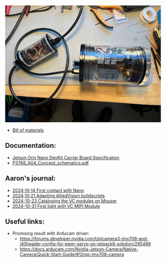 
![](resources/housed_nano.jpg)

 * [Bill of materials](bill_of_materials.md)


## Documentation:

* [Jetson Orin Nano DevKit Carrier Board Specification](resources/Jetson-Orin-Nano-DevKit-Carrier-Board-Specification_SP-11324-001_v1.2.pdf)
* [P3768_A04_Concept_schematics.pdf](resources/P3768_A04_Concept_schematics.pdf)

## Aaron's journal:

* [2024‐10‐14 First contact with Nano](journal/2024‐10‐14-Jetson-Bringup.md)
* [2024‐10‐21 Adapting AlliedVision buildscripts](journal/2024‐10‐21-Adapting-AlliedVision-buildscripts.md)
* [2024-10-23 Cataloging the VC modules on Mouser](journal/2024‐04‐23-Considering-Vision-Components-camera-options.md)
* [2024-10-31 First light with VC MIPI Module](journal/2024‐10‐31-First-test-with-Vision-Component-MIPI-module.md)

## Useful links:

* Promising result with Arducam driver: 
    * https://forums.developer.nvidia.com/t/picamera3-imx708-and-j40header-config-for-pwm-servo-on-jetpack6-solution/295489
    * https://docs.arducam.com/Nvidia-Jetson-Camera/Native-Camera/Quick-Start-Guide/#12mp-imx708-camera   